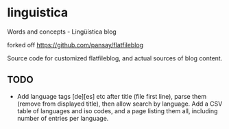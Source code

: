 linguistica
===========

Words and concepts - Lingüística blog

forked off https://github.com/pansay/flatfileblog

Source code for customized flatfileblog, and actual sources of blog content.

## TODO

* Add language tags [de][es] etc after title (file first line), parse them (remove from displayed title), then allow search by language. Add a CSV table of languages and iso codes, and a page listing them all, including number of entries per language.
